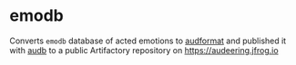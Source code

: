 # emodb

Converts `emodb` database of acted emotions to [audformat]
and published it with [audb] to a public Artifactory
repository on https://audeering.jfrog.io

[audformat]: https://github.com/audeering/audformat
[audb]: https://github.com/audeering/audb
